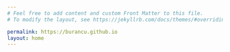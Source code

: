 ```yaml
---
# Feel free to add content and custom Front Matter to this file.
# To modify the layout, see https://jekyllrb.com/docs/themes/#overriding-theme-defaults

permalink: https://burancu.github.io
layout: home
---
```

